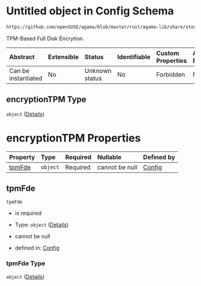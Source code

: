 # Untitled object in Config Schema

```txt
https://github.com/openSUSE/agama/blob/master/rust/agama-lib/share/storage.schema.json#/$defs/encryptionTPM
```

TPM-Based Full Disk Encrytion.

| Abstract            | Extensible | Status         | Identifiable | Custom Properties | Additional Properties | Access Restrictions | Defined In                                                          |
| :------------------ | :--------- | :------------- | :----------- | :---------------- | :-------------------- | :------------------ | :------------------------------------------------------------------ |
| Can be instantiated | No         | Unknown status | No           | Forbidden         | Forbidden             | none                | [storage.schema.json\*](storage.schema.json "open original schema") |

## encryptionTPM Type

`object` ([Details](storage-1-defs-encryptiontpm.md))

# encryptionTPM Properties

| Property          | Type     | Required | Nullable       | Defined by                                                                                                                                                                                  |
| :---------------- | :------- | :------- | :------------- | :------------------------------------------------------------------------------------------------------------------------------------------------------------------------------------------ |
| [tpmFde](#tpmfde) | `object` | Required | cannot be null | [Config](storage-1-defs-encryptiontpm-properties-tpmfde.md "https://github.com/openSUSE/agama/blob/master/rust/agama-lib/share/storage.schema.json#/$defs/encryptionTPM/properties/tpmFde") |

## tpmFde



`tpmFde`

* is required

* Type: `object` ([Details](storage-1-defs-encryptiontpm-properties-tpmfde.md))

* cannot be null

* defined in: [Config](storage-1-defs-encryptiontpm-properties-tpmfde.md "https://github.com/openSUSE/agama/blob/master/rust/agama-lib/share/storage.schema.json#/$defs/encryptionTPM/properties/tpmFde")

### tpmFde Type

`object` ([Details](storage-1-defs-encryptiontpm-properties-tpmfde.md))

